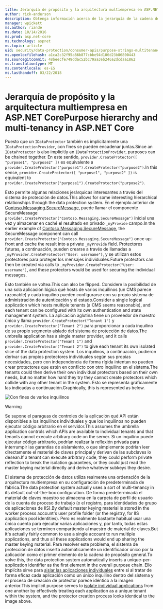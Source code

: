 ```yaml
---
title: Jerarquía de propósito y la arquitectura multiempresa en ASP.NET Core
author: rick-anderson
description: Obtenga información acerca de la jerarquía de la cadena de fin y la arquitectura multiempresa en lo referente a las API de protección de datos de ASP.NET Core.
manager: wpickett
ms.author: riande
ms.date: 10/14/2016
ms.prod: asp.net-core
ms.technology: aspnet
ms.topic: article
uid: security/data-protection/consumer-apis/purpose-strings-multitenancy
ms.openlocfilehash: a1ca2c32f95a86b877cbbe94d106d23b86800443
ms.sourcegitcommit: 48beecfe749ddac52bc79aa3eb246a2dcdaa1862
ms.translationtype: MT
ms.contentlocale: es-ES
ms.lasthandoff: 03/22/2018
---
```

# <a name="purpose-hierarchy-and-multi-tenancy-in-aspnet-core"></a><span data-ttu-id="d92ba-103">Jerarquía de propósito y la arquitectura multiempresa en ASP.NET Core</span><span class="sxs-lookup"><span data-stu-id="d92ba-103">Purpose hierarchy and multi-tenancy in ASP.NET Core</span></span>

<span data-ttu-id="d92ba-104">Puesto que un `IDataProtector` también es implícitamente una `IDataProtectionProvider`, con fines se pueden encadenar juntas.</span><span class="sxs-lookup"><span data-stu-id="d92ba-104">Since an `IDataProtector` is also implicitly an `IDataProtectionProvider`, purposes can be chained together.</span></span> <span data-ttu-id="d92ba-105">En este sentido, `provider.CreateProtector([ "purpose1", "purpose2" ])` es equivalente a `provider.CreateProtector("purpose1").CreateProtector("purpose2")`.</span><span class="sxs-lookup"><span data-stu-id="d92ba-105">In this sense, `provider.CreateProtector([ "purpose1", "purpose2" ])` is equivalent to `provider.CreateProtector("purpose1").CreateProtector("purpose2")`.</span></span>

<span data-ttu-id="d92ba-106">Esto permite algunas relaciones jerárquicas interesantes a través del sistema de protección de datos.</span><span class="sxs-lookup"><span data-stu-id="d92ba-106">This allows for some interesting hierarchical relationships through the data protection system.</span></span> <span data-ttu-id="d92ba-107">En el ejemplo anterior de [Contoso.Messaging.SecureMessage](xref:security/data-protection/consumer-apis/purpose-strings#data-protection-contoso-purpose), puede llamar el componente SecureMessage `provider.CreateProtector("Contoso.Messaging.SecureMessage")` inicial una vez y almacenar en caché el resultado en privado `_myProvide` campo.</span><span class="sxs-lookup"><span data-stu-id="d92ba-107">In the earlier example of [Contoso.Messaging.SecureMessage](xref:security/data-protection/consumer-apis/purpose-strings#data-protection-contoso-purpose), the SecureMessage component can call `provider.CreateProtector("Contoso.Messaging.SecureMessage")` once up-front and cache the result into a private `_myProvide` field.</span></span> <span data-ttu-id="d92ba-108">Protectores futuras, a continuación, pueden crearse a través de llamadas a `_myProvider.CreateProtector("User: username")`, y se utilizan estos protectores para proteger los mensajes individuales.</span><span class="sxs-lookup"><span data-stu-id="d92ba-108">Future protectors can then be created via calls to `_myProvider.CreateProtector("User: username")`, and these protectors would be used for securing the individual messages.</span></span>

<span data-ttu-id="d92ba-109">Esto también se voltea.</span><span class="sxs-lookup"><span data-stu-id="d92ba-109">This can also be flipped.</span></span> <span data-ttu-id="d92ba-110">Considere la posibilidad de una sola aplicación lógica qué hosts de varios inquilinos (un CMS parece razonable) y cada inquilino pueden configurarse con su propio sistema de administración de autenticación y el estado.</span><span class="sxs-lookup"><span data-stu-id="d92ba-110">Consider a single logical application which hosts multiple tenants (a CMS seems reasonable), and each tenant can be configured with its own authentication and state management system.</span></span> <span data-ttu-id="d92ba-111">La aplicación aglutina tiene un proveedor de maestro único y llama `provider.CreateProtector("Tenant 1")` y `provider.CreateProtector("Tenant 2")` para proporcionar a cada inquilino de su propio segmento aislado del sistema de protección de datos.</span><span class="sxs-lookup"><span data-stu-id="d92ba-111">The umbrella application has a single master provider, and it calls `provider.CreateProtector("Tenant 1")` and `provider.CreateProtector("Tenant 2")` to give each tenant its own isolated slice of the data protection system.</span></span> <span data-ttu-id="d92ba-112">Los inquilinos, a continuación, pudieron derivar sus propios protectores individuales según sus propias necesidades, pero con independencia de forma rígida intentan no pueden crear protectores que estén en conflicto con otro inquilino en el sistema.</span><span class="sxs-lookup"><span data-stu-id="d92ba-112">The tenants could then derive their own individual protectors based on their own needs, but no matter how hard they try they cannot create protectors which collide with any other tenant in the system.</span></span> <span data-ttu-id="d92ba-113">Esto se representa gráficamente las indicadas a continuación.</span><span class="sxs-lookup"><span data-stu-id="d92ba-113">Graphically, this is represented as below.</span></span>

![Con fines de varios inquilinos](purpose-strings-multitenancy/_static/purposes-multi-tenancy.png)

>[!WARNING]
> <span data-ttu-id="d92ba-115">Se supone el paraguas de controles de la aplicación qué API están disponibles a los inquilinos individuales y que los inquilinos no pueden ejecutar código arbitrario en el servidor.</span><span class="sxs-lookup"><span data-stu-id="d92ba-115">This assumes the umbrella application controls which APIs are available to individual tenants and that tenants cannot execute arbitrary code on the server.</span></span> <span data-ttu-id="d92ba-116">Si un inquilino puede ejecutar código arbitrario, podrían realizar la reflexión privada para interrumpir las garantías de aislamiento, o que simplemente podrían leer directamente el material de claves principal y derivan de las subclaves lo desean.</span><span class="sxs-lookup"><span data-stu-id="d92ba-116">If a tenant can execute arbitrary code, they could perform private reflection to break the isolation guarantees, or they could just read the master keying material directly and derive whatever subkeys they desire.</span></span>

<span data-ttu-id="d92ba-117">El sistema de protección de datos utiliza realmente una ordenación de la arquitectura multiempresa en su configuración de predeterminada de fábrica.</span><span class="sxs-lookup"><span data-stu-id="d92ba-117">The data protection system actually uses a sort of multi-tenancy in its default out-of-the-box configuration.</span></span> <span data-ttu-id="d92ba-118">De forma predeterminada el material de claves maestro se almacena en la carpeta de perfil de usuario de la cuenta de proceso de trabajo (o el registro, para identidades de grupo de aplicaciones de IIS).</span><span class="sxs-lookup"><span data-stu-id="d92ba-118">By default master keying material is stored in the worker process account's user profile folder (or the registry, for IIS application pool identities).</span></span> <span data-ttu-id="d92ba-119">Pero es realmente bastante habitual usar una única cuenta para ejecutar varias aplicaciones y, por tanto, todas estas aplicaciones se terminen compartiendo al maestro de material de claves.</span><span class="sxs-lookup"><span data-stu-id="d92ba-119">But it's actually fairly common to use a single account to run multiple applications, and thus all these applications would end up sharing the master keying material.</span></span> <span data-ttu-id="d92ba-120">Para resolver este problema, el sistema de protección de datos inserta automáticamente un identificador único por la aplicación como el primer elemento de la cadena de propósito general.</span><span class="sxs-lookup"><span data-stu-id="d92ba-120">To solve this, the data protection system automatically inserts a unique-per-application identifier as the first element in the overall purpose chain.</span></span> <span data-ttu-id="d92ba-121">Ello implícita sirve para [aislar las aplicaciones individuales](xref:security/data-protection/configuration/overview#per-application-isolation) entre sí al tratar de forma eficaz cada aplicación como un único inquilino dentro del sistema y el proceso de creación de protector parece idéntico a la imagen anterior.</span><span class="sxs-lookup"><span data-stu-id="d92ba-121">This implicit purpose serves to [isolate individual applications](xref:security/data-protection/configuration/overview#per-application-isolation) from one another by effectively treating each application as a unique tenant within the system, and the protector creation process looks identical to the image above.</span></span>
